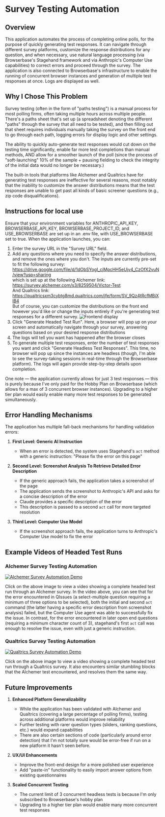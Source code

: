 # Survey Testing Automation

## Overview

This application automates the process of completing online polls, for the purpose of quickly generating test responses. It can navigate through different survey platforms, customize the response distributions for any question, and when necessary, use natural language processing (via Browserbase's Stagehand framework and via Anthropic's Computer Use capabilities) to correct errors and proceed through the survey. The application is also connected to Browserbase's infrastructure to enable the running of concurrent browser instances and generation of multiple test responses at once. Logs are displayed as well.


## Why I Chose This Problem

Survey testing (often in the form of "paths testing") is a manual process for most polling firms, often taking multiple hours across multiple people. There's a paths sheet that's set up (a spreadsheet denoting the different "paths" through the survey that all need to be tested), and then filling out that sheet requires individuals manually taking the survey on the front end to go through each path, logging errors for display logic and other settings.

The ability to quickly auto-generate test responses would cut down on the testing time significantly, enable far more test completions than manual methods, AND allow for a smoother launch of the poll (since the process of "soft-launching" 10% of the sample + pausing fielding to check the integrity of the initial data would no longer be necessary.)

The built-in tools that platforms like Alchemer and Qualtrics have for generating test responses are ineffective for several reasons, most notably that the inability to customize the answer distributions means that the test responses are unable to get past all kinds of basic screener questions (e.g., zip code disqualifications).

## Instructions for local use

Ensure that your environment variables for ANTHROPIC_API_KEY, BROWSERBASE_API_KEY, BROWSERBASE_PROJECT_ID, and USE_BROWSERBASE are set up in an .env file, with USE_BROWSERBASE set to true. When the application launches, you can:

1. Enter the survey URL in the "Survey URL" field.
2. Add any questions where you need to specify the answer distributions, and remove the ones where you don't. The inputs are currently pre-set to fit the following survey: https://drive.google.com/file/d/1dObSYogI_cjMpcHH5eUjv4_CzOfX2vuN/view?usp=sharing <br>which is set up at the following Alchemer link: https://survey.alchemer.com/s3/8259504/Victor-Test <br>And Qualtrics link: https://qualtricsxm3cybtg8md.qualtrics.com/jfe/form/SV_9Qz4tRcfMBiXlB4
<br>But of course, you can customize the distributions on the front end however you'd like or change the inputs entirely if you're generating test responses for a different survey.
![Frontend display](images/frontend-screenshot.png)
3. Click "Generate Headed Test Run". Here, a browser will pop up on your screen and automatically navigate through your survey, answering questions based on your desired response distributions
4. The logs will tell you want has happened after the browser closes
5. To generate multiple test responses, enter the number of test responses you want and click "Generate Headless Test Responses". This time, no browser will pop up since the instances are headless (though, I'm able to see the survey-taking sessions in real-time through the Browserbase platform). The logs will again provide step-by-step details upon completion.

One note — the application currently allows for just 3 test responses — this is purely because I've only paid for the Hobby Plan on Browserbase (which allows for a max of 3 concurrent browser instances). Upgrading to a higher tier plan would easily enable many more test responses to be generated simultaneously.


## Error Handling Mechanisms

The application has multiple fall-back mechanisms for handling validation errors:

1. **First Level: Generic AI Instruction**
   - When an error is detected, the system uses Stagehand's `act` method with a generic instruction: "Please fix the error on this page"

2. **Second Level: Screenshot Analysis To Retrieve Detailed Error Description**
   - If the generic approach fails, the application takes a screenshot of the page
   - The application sends the screenshot to Anthropic's API and asks for a concise description of the error
   - Claude provides a specific description of the error
   - This description is passed to a second `act` call for more targeted resolution

3. **Third Level: Computer Use Model**
   - If the screenshot approach fails, the application turns to Anthropic's Computer Use model to fix the error

## Example Videos of Headed Test Runs

### Alchemer Survey Testing Automation

[![Alchemer Survey Automation Demo](images/alchemer-thumbnail.png)](https://drive.google.com/file/d/1tj2D8ISrI3e3dB_bFOXJlXwDqNK8-NVk/view?usp=sharing)

Click on the above image to view a video showing a complete headed test run through an Alchemer survey. In the video above, you can see that for the error encountered in QIssues (a select-multiple question requiring a minimum of three options to be selected), both the initial and second `act` command (the latter having a specific error description from screenshot analysis) failed, but the Computer Use agent was able to successfully fix the issue. In contrast, for the error encountered in later open end questions (requiring a minimum character count of 3), stagehand's first `act` call was enough to resolve the issue, even with just a generic instruction.

### Qualtrics Survey Testing Automation

[![Qualtrics Survey Automation Demo](images/qualtrics-thumbnail.png)](https://drive.google.com/file/d/1wSq8YxHaDt9rTQ3vOGq0o7nzbA2BeHcs/view?usp=sharing)

Click on the above image to view a video showing a complete headed test run through a Qualtrics survey. It also encounters similar stumbling blocks that the Alchemer test encountered, and resolves them the same way.


## Future Improvements

1. **Enhanced Platform Generalizability**
   - While the application has been validated with Alchemer and Qualtrics (covering a large percentage of polling firms), testing across additional platforms would improve reliability
   - Further testing with rarer question types (sliders, ranking questions, etc.) would expand capabilities
   -  There are also certain sections of code (particularly around error detection) that I'm not totally sure would be error-free if run on a new platform it hasn't seen before.

2. **UX/UI Enhancements**
   - Improve the front-end design for a more polished user experience
   - Add "paste-in" functionality to easily import answer options from existing questionnaires

3. **Scaled Concurrent Testing**
   - The current limit of 3 concurrent headless tests is because I'm only subscribed to Browserbase's hobby plan
   - Upgrading to a higher tier plan would enable many more concurrent test responses

